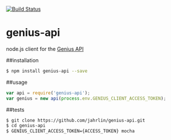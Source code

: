 [![Build Status](https://travis-ci.org/jahrlin/genius-api.svg?branch=master)](https://travis-ci.org/jahrlin/genius-api)
# genius-api
node.js client for the [Genius API](https://docs.genius.com)

##installation
```bash
$ npm install genius-api --save
```

##usage
```js
var api = require('genius-api');
var genius = new api(process.env.GENIUS_CLIENT_ACCESS_TOKEN);
```

##tests
```bash
$ git clone https://github.com/jahrlin/genius-api.git
$ cd genius-api
$ GENIUS_CLIENT_ACCESS_TOKEN={ACCESS_TOKEN} mocha
```
